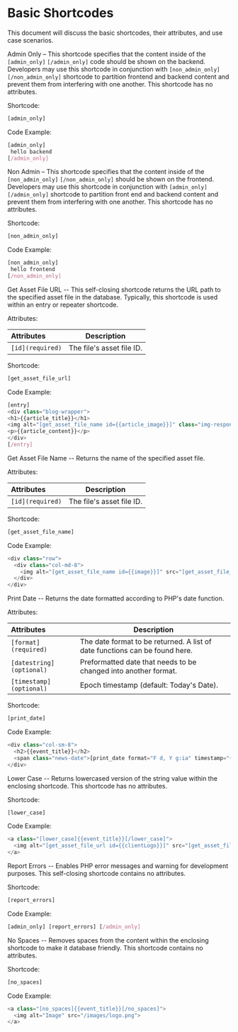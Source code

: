 # Basic Shortcodes


This document will discuss the basic shortcodes, their attributes, and use case scenarios.

Admin Only – This shortcode specifies that the content inside of the ```[admin_only]``` ```[/admin_only]``` code should be shown on the backend. Developers may use this shortcode in conjunction with ```[non_admin_only]``` ```[/non_admin_only]``` shortcode to partition frontend and backend content and prevent them from interfering with one another. This shortcode has no attributes. 

Shortcode:

```js
[admin_only]
```
  Code Example:

```js
[admin_only]
 hello backend
[/admin_only]
``` 

Non Admin – This shortcode specifies that the content inside of the ```[non_admin_only]``` ```[/non_admin_only]``` should be shown on the frontend. Developers may use this shortcode in conjunction with ```[admin_only]``` ```[/admin_only]``` shortcode to partition front end and backend content and prevent them from interfering with one another. This shortcode has no attributes.

Shortcode:

``` js
[non_admin_only]
```
Code Example:

 ```js
[non_admin_only]
  hello frontend
[/non_admin_only]
```

Get Asset File URL -- This self-closing shortcode returns the URL path to the specified asset file in the database. Typically, this shortcode is used within an entry or repeater shortcode.

Attributes:

**Attributes** | **Description** 
:--- | ---
```[id](required)``` | The file's asset file ID.

Shortcode:

```js
[get_asset_file_url]
```
Code Example:

```js
[entry]
<div class="blog-wrapper">
<h1>{{article_title}}</h1>
<img alt="[get_asset_file_name id={{article_image}}]" class="img-responsive" src="[get_asset_file_url id={{blog_image}}]" />
<p>{{article_content}}</p>
</div>
[/entry]
```
Get Asset File Name -- Returns the name of the specified asset file. 

Attributes:

**Attributes** | **Description** 
:--- | ---
```[id](required)``` | The file's asset file ID.

Shortcode:
 
```js
[get_asset_file_name]
```

Code Example:
 
```js
<div class="row">
  <div class="col-md-8">
    <img alt="[get_asset_file_name id={{image}}]" src="[get_asset_file_url id={{image}}]">
  </div>
</div>
```

Print Date -- Returns the date formatted according to PHP's date function.

Attributes:

**Attributes** | **Description** 
:--- | ---
```[format](required)``` | The date format to be returned. A list of date functions can be found here. 
```[datestring](optional)``` | Preformatted date that needs to be changed into another format. 
```[timestamp](optional)``` | Epoch timestamp (default: Today's Date).

Shortcode:

```js
[print_date]
``` 
Code Example:

```js
<div class="col-sm-8">
  <h2>{{event_title}}</h2>
  <span class="news-date">[print_date format="F d, Y g:ia" timestamp="{{start_time}}"]</span>
</div>
```
Lower Case -- Returns lowercased version of the string value within the enclosing shortcode. This shortcode has no attributes.

Shortcode:

```js
[lower_case]
```

Code Example:

```js
<a class="[lower_case]{{event_title}}[/lower_case]">
  <img alt="[get_asset_file_url id={{clientLogo}}]" src="[get_asset_file_url id={{clientLogo}}]">
</a>
```
Report Errors -- Enables PHP error messages and warning for development purposes. This self-closing shortcode contains no attributes. 

Shortcode:
 
```js
[report_errors]
```

Code Example:

```js
[admin_only] [report_errors] [/admin_only]
```

No Spaces -- Removes spaces from the content within the enclosing shortcode to make it database friendly. This shortcode contains no attributes. 

Shortcode:
 
```js
[no_spaces]
```

Code Example:

```js
<a class="[no_spaces]{{event_title}}[/no_spaces]">
  <img alt="Image" src="/images/logo.png">
</a>
```
